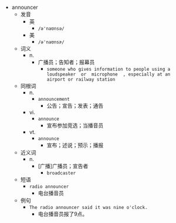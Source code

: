 - announcer
  - 发音
    - 英
      - `/ə'naʊnsə/`
    - 美
      - `/ə'naʊnsɚ/`
  - 词义
    - n.
      - 广播员；告知者；报幕员
        - `someone who gives information to people using a  loudspeaker  or  microphone  , especially at an airport or railway station`
  - 同根词
    - n.
      - `announcement`
        - 公告；宣告；发表；通告
    - vi.
      - `announce`
        - 宣布参加竞选；当播音员
    - vt.
      - `announce`
        - 宣布；述说；预示；播报
  - 近义词
    - n.
      - [广播]广播员；宣告者
        - `broadcaster`
  - 短语
    - `radio announcer`
      - 电台播音员 
  - 例句
    - `The radio announcer said it was nine o'clock.`
      - 电台播音员报了9点。

